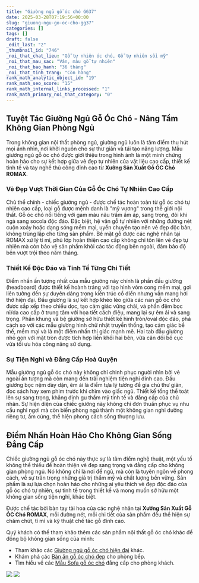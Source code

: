 ```yaml
---
title: "Giường ngủ gỗ óc chó GG37"
date: 2025-03-28T07:19:56+00:00
slug: "giuong-ngu-go-oc-cho-gg37"
categories: []
tags: []
draft: false
_edit_last: "2"
_thumbnail_id: "746"
_noi_that_chat_lieu: "Gỗ tự nhiên óc chó, Gỗ tự nhiên sồi mỹ"
_noi_that_mau_sac: "Vân, màu gỗ tự nhiên"
_noi_that_bao_hanh: "36 tháng"
_noi_that_tinh_trang: "Còn hàng"
rank_math_analytic_object_id: "19"
rank_math_seo_score: "15"
rank_math_internal_links_processed: "1"
rank_math_primary_noi_that_category: "0"
---
```

## Tuyệt Tác Giường Ngủ Gỗ Óc Chó - Nâng Tầm Không Gian Phòng Ngủ

Trong không gian nội thất phòng ngủ, giường ngủ luôn là tâm điểm thu hút mọi ánh nhìn, nơi khởi nguồn cho sự thư giãn và tái tạo năng lượng. Mẫu giường ngủ gỗ óc chó được giới thiệu trong hình ảnh là một minh chứng hoàn hảo cho sự kết hợp giữa vẻ đẹp tự nhiên của vật liệu cao cấp, thiết kế tinh tế và tay nghề thủ công đỉnh cao từ **Xưởng Sản Xuất Gỗ ÓC Chó ROMAX**.

### Vẻ Đẹp Vượt Thời Gian Của Gỗ Óc Chó Tự Nhiên Cao Cấp

Chủ thể chính - chiếc giường ngủ - được chế tác hoàn toàn từ gỗ óc chó tự nhiên cao cấp, loại gỗ được mệnh danh là "mỹ vương" trong thế giới nội thất. Gỗ óc chó nổi tiếng với gam màu nâu trầm ấm áp, sang trọng, đôi khi ngả sang socola độc đáo. Đặc biệt, hệ vân gỗ tự nhiên với những đường nét cuộn xoáy hoặc dạng sóng mềm mại, uyển chuyển tạo nên vẻ đẹp độc bản, không trùng lặp cho từng sản phẩm. Bề mặt gỗ được các nghệ nhân tại ROMAX xử lý tỉ mỉ, phủ lớp hoàn thiện cao cấp không chỉ tôn lên vẻ đẹp tự nhiên mà còn bảo vệ sản phẩm khỏi các tác động bên ngoài, đảm bảo độ bền vượt trội theo năm tháng.

### Thiết Kế Độc Đáo và Tinh Tế Từng Chi Tiết

Điểm nhấn ấn tượng nhất của mẫu giường này chính là phần đầu giường (headboard) được thiết kế hoành tráng với tạo hình vòm cong mềm mại, gợi liên tưởng đến sự duyên dáng trong kiến trúc cổ điển nhưng vẫn mang hơi thở hiện đại. Đầu giường là sự kết hợp khéo léo giữa các nan gỗ óc chó được sắp xếp theo chiều dọc, tạo cảm giác vững chãi, và phần đệm bọc nỉ/da cao cấp ở trung tâm với họa tiết cách điệu, mang lại sự êm ái và sang trọng. Phần khung và bệ giường sở hữu thiết kế hình tròn/oval độc đáo, phá cách so với các mẫu giường hình chữ nhật truyền thống, tạo cảm giác bề thế, mềm mại và là một điểm nhấn thị giác mạnh mẽ. Hai tab đầu giường nhỏ gọn với mặt tròn được tích hợp liền khối hai bên, vừa cân đối bố cục vừa tối ưu hóa công năng sử dụng.

### Sự Tiện Nghi và Đẳng Cấp Hoà Quyện

Mẫu giường ngủ gỗ óc chó này không chỉ chinh phục người nhìn bởi vẻ ngoài ấn tượng mà còn mang đến trải nghiệm tiện nghi đỉnh cao. Đầu giường bọc nệm dày dặn, êm ái là điểm tựa lý tưởng để gia chủ thư giãn, đọc sách hay xem phim trước khi chìm vào giấc ngủ. Thiết kế tổng thể toát lên sự sang trọng, khẳng định gu thẩm mỹ tinh tế và đẳng cấp của chủ nhân. Sự hiện diện của chiếc giường này không chỉ đơn thuần phục vụ nhu cầu nghỉ ngơi mà còn biến phòng ngủ thành một không gian nghỉ dưỡng riêng tư, ấm cúng, thể hiện phong cách sống thượng lưu.

## Điểm Nhấn Hoàn Hảo Cho Không Gian Sống Đẳng Cấp

Chiếc giường ngủ gỗ óc chó này thực sự là tâm điểm nghệ thuật, một yếu tố không thể thiếu để hoàn thiện vẻ đẹp sang trọng và đẳng cấp cho không gian phòng ngủ. Nó không chỉ là nơi để ngủ, mà còn là tuyên ngôn về phong cách, về sự trân trọng những giá trị thẩm mỹ và chất lượng bền vững. Sản phẩm là sự lựa chọn hoàn hảo cho những ai yêu thích vẻ đẹp độc đáo của gỗ óc chó tự nhiên, sự tinh tế trong thiết kế và mong muốn sở hữu một không gian sống tiện nghi, khác biệt.

Được chế tác bởi bàn tay tài hoa của các nghệ nhân tại **Xưởng Sản Xuất Gỗ ÓC Chó ROMAX**, mỗi đường nét, mỗi chi tiết của sản phẩm đều thể hiện sự chăm chút, tỉ mỉ và kỹ thuật chế tác gỗ đỉnh cao.

Quý khách có thể tham khảo thêm các sản phẩm nội thất gỗ óc chó khác để đồng bộ không gian sống của mình:

* Tham khảo các [Giường ngủ gỗ óc chó hiện đại](https://romax.vn/danh-muc/phong-ngu/giuong-go-oc-cho/) khác.
* Khám phá các [Bàn ăn gỗ óc chó đẹp](https://romax.vn/danh-muc/phong-bep/ban-an-go-oc-cho/) cho phòng bếp.
* Tìm hiểu về các [Mẫu Sofa gỗ óc chó](https://romax.vn/danh-muc/phong-khach/sofa-go-oc-cho/) đẳng cấp cho phòng khách.

![](https://romax.vn/wp-content/uploads/2025/03/giuong-go-oc-cho-gg37-48-1280x960.webp)
![](https://romax.vn/wp-content/uploads/2025/03/giuong-go-oc-cho-gg37-49-1280x960.webp)